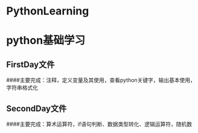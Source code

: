 # PythonLearning
python基础学习
===
FirstDay文件
------
####主要完成：注释，定义变量及其使用，查看python关键字，输出基本使用，字符串格式化

SecondDay文件
------
####主要完成：算术运算符，if语句判断、数据类型转化、逻辑运算符，随机数


